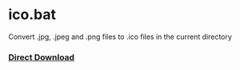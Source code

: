 # ico.bat
Convert .jpg, .jpeg and .png files to .ico files in the current directory  
  
### [Direct Download](https://github.com/RellikJaeger/ico.bat/releases/download/v0.0.1-alpha/ico.bat)
